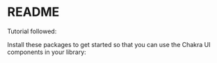 
 # README 

Tutorial followed:

Install these packages to get started so that you can use the Chakra UI components in your library:

